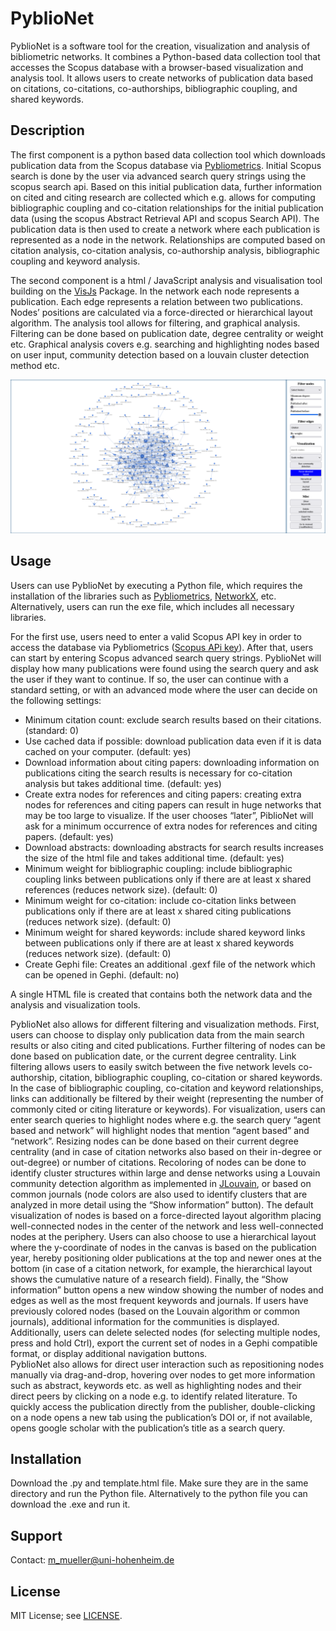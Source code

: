 # PyblioNet

PyblioNet is a software tool for the creation, visualization and analysis of bibliometric networks. It combines a Python-based data collection tool that accesses the Scopus database with a browser-based visualization and analysis tool. It allows users to create networks of publication data based on citations, co-citations, co-authorships, bibliographic coupling, and shared keywords. 


## Description
The first component is a python based data collection tool which downloads publication data from the Scopus database via [Pybliometrics](https://pybliometrics.readthedocs.io/en/stable/). Initial Scopus search is done by the user via advanced search query strings using the scopus search api. Based on this initial publication data, further information on cited and citing research are collected which e.g. allows for computing bibliographic coupling and co-citation relationships for the initial publication data (using the scopus Abstract Retrieval API and scopus Search API). The publication data is then used to create a network where each publication is represented as a node in the network. Relationships are computed based on citation analysis, co-citation analysis, co-authorship analysis, bibliographic coupling and keyword analysis.

The second component is a html / JavaScript analysis and visualisation tool building on the [VisJs](https://visjs.github.io/vis-network/docs/network/) Package. In the network each node represents a publication. Each edge represents a relation between two publications. Nodes’ positions are calculated via a force-directed or hierarchical layout algorithm. The analysis tool allows for filtering, and graphical analysis. Filtering can be done based on publication date, degree centrality or weight etc. Graphical analysis covers e.g. searching and highlighting nodes based on user input, community detection based on a louvain cluster detection method etc.

![example chart](Examples/PyblioNetV0.8.png)

## Usage

Users can use PyblioNet by executing a Python file, which requires the installation of the libraries such as [Pybliometrics](https://pybliometrics.readthedocs.io/en/stable/), [NetworkX](https://github.com/networkx/networkx), etc. Alternatively, users can run the exe file, which includes all necessary libraries. 

For the first use, users need to enter a valid Scopus API key in order to access the database via Pybliometrics ([Scopus APi key](https://dev.elsevier.com/sc_apis.html)). After that, users can start by entering Scopus advanced search query strings. PyblioNet will display how many publications were found using the search query and ask the user if they want to continue. If so, the user can continue with a standard setting, or with an advanced mode where the user can decide on the following settings: 
-	Minimum citation count: exclude search results based on their citations. (standard: 0)
-	Use cached data if possible: download publication data even if it is data cached on your computer. (default: yes)
-	Download information about citing papers: downloading information on publications citing the search results is necessary for co-citation analysis but takes additional time. (default: yes)
-	Create extra nodes for references and citing papers: creating extra nodes for references and citing papers can result in huge networks that may be too large to visualize. If the user chooses “later”, PiblioNet will ask for a minimum occurrence of extra nodes for references and citing papers. (default: yes)
-	Download abstracts: downloading abstracts for search results increases the size of the html file and takes additional time. (default: yes)
-	Minimum weight for bibliographic coupling: include bibliographic coupling links between publications only if there are at least x shared references (reduces network size). (default: 0)
-	Minimum weight for co-citation: include co-citation links between publications only if there are at least x shared citing publications (reduces network size). (default: 0)
-	Minimum weight for shared keywords: include shared keyword links between publications only if there are at least x shared keywords (reduces network size). (default: 0)
-	Create Gephi file: Creates an additional .gexf file of the network which can be opened in Gephi. (default: no)

A single HTML file is created that contains both the network data and the analysis and visualization tools.

PyblioNet also allows for different filtering and visualization methods. First, users can choose to display only publication data from the main search results or also citing and cited publications. Further filtering of nodes can be done based on publication date, or the current degree centrality. Link filtering allows users to easily switch between the five network levels co-authorship, citation, bibliographic coupling, co-citation or shared keywords. In the case of bibliographic coupling, co-citation and keyword relationships, links can additionally be filtered by their weight (representing the number of commonly cited or citing literature or keywords).
For visualization, users can enter search queries to highlight nodes where e.g. the search query “agent based and network” will highlight nodes that mention “agent based” and “network”. Resizing nodes can be done based on their current degree centrality (and in case of citation networks also based on their in-degree or out-degree) or number of citations. Recoloring of nodes can be done to identify cluster structures within large and dense networks using a Louvain community detection algorithm as implemented in [JLouvain](https://github.com/upphiminn/jLouvain), or based on common journals (node colors are also used to identify clusters that are analyzed in more detail using the “Show information” button). The default visualization of nodes is based on a force-directed layout algorithm placing well-connected nodes in the center of the network and less well-connected nodes at the periphery. Users can also choose to use a hierarchical layout where the y-coordinate of nodes in the canvas is based on the publication year, hereby positioning older publications at the top and newer ones at the bottom (in case of a citation network, for example, the hierarchical layout shows the cumulative nature of a research field). 
Finally, the “Show information” button opens a new window showing the number of nodes and edges as well as the most frequent keywords and journals. If users have previously colored nodes (based on the Louvain algorithm or common journals), additional information for the communities is displayed. Additionally, users can delete selected nodes (for selecting multiple nodes, press and hold Ctrl), export the current set of nodes in a Gephi compatible format, or display additional navigation buttons.    
PyblioNet also allows for direct user interaction such as repositioning nodes manually via drag-and-drop, hovering over nodes to get more information such as abstract, keywords etc. as well as highlighting nodes and their direct peers by clicking on a node e.g. to identify related literature. To quickly access the publication directly from the publisher, double-clicking on a node opens a new tab using the publication’s DOI or, if not available, opens google scholar with the publication’s title as a search query. 


## Installation
Download the .py and template.html file. Make sure they are in the same directory and run the Python file. Alternatively to the python file you can download the .exe and run it.

## Support
Contact: m_mueller@uni-hohenheim.de



## License
MIT License; see [LICENSE](https://aidaho-edu.uni-hohenheim.de/gitlab/M_Mueller/pyblionet/-/blob/main/license).


